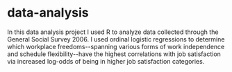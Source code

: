 # data-analysis

In this data analysis project I used R to analyze data collected through the General Social Survey 2006. I used ordinal logistic regressions to determine which workplace freedoms--spanning various forms of work independence and schedule flexibility--have the highest correlations with job satisfaction via increased log-odds of being in higher job satisfaction categories.
